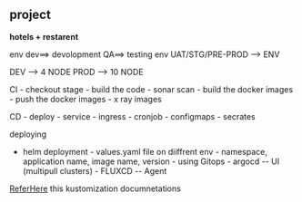## project 

**hotels + restarent**

env dev==> devolopment
    QA==> testing env
UAT/STG/PRE-PROD --> ENV

DEV --> 4 NODE
PROD --> 10 NODE

CI 
    - checkout stage
    - build the code
    - sonar scan
    - build the docker images
    - push the docker images
    - x ray images


CD 
    - deploy
    - service
    - ingress
    - cronjob
    - configmaps
    - secrates

deploying 
  - helm deployment 
        - values.yaml file on diiffrent env
        - namespace, application name, image name, version
        - using Gitops 
              - argocd  -- UI (multipull clusters)
              - FLUXCD -- Agent 


[ReferHere](https://kustomize.io/) this kustomization documnetations 
